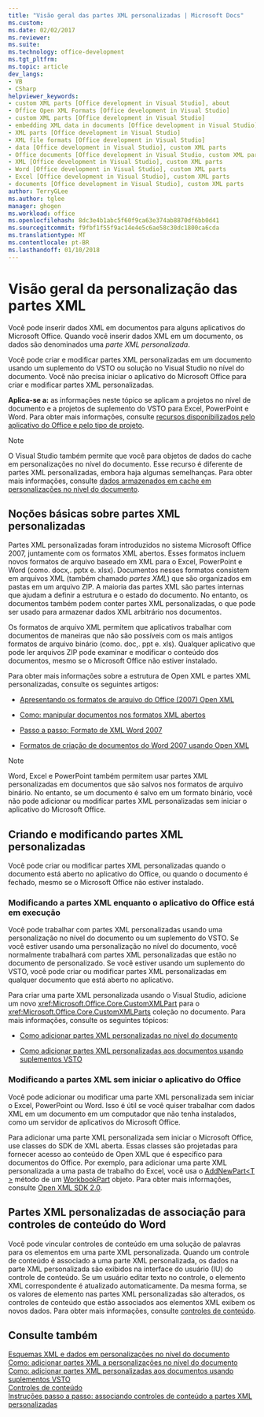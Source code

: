 ```yaml
---
title: "Visão geral das partes XML personalizadas | Microsoft Docs"
ms.custom: 
ms.date: 02/02/2017
ms.reviewer: 
ms.suite: 
ms.technology: office-development
ms.tgt_pltfrm: 
ms.topic: article
dev_langs:
- VB
- CSharp
helpviewer_keywords:
- custom XML parts [Office development in Visual Studio], about
- Office Open XML Formats [Office development in Visual Studio]
- custom XML parts [Office development in Visual Studio]
- embedding XML data in documents [Office development in Visual Studio]
- XML parts [Office development in Visual Studio]
- XML file formats [Office development in Visual Studio]
- data [Office development in Visual Studio], custom XML parts
- Office documents [Office development in Visual Studio, custom XML parts
- XML [Office development in Visual Studio], custom XML parts
- Word [Office development in Visual Studio], custom XML parts
- Excel [Office development in Visual Studio], custom XML parts
- documents [Office development in Visual Studio], custom XML parts
author: TerryGLee
ms.author: tglee
manager: ghogen
ms.workload: office
ms.openlocfilehash: 8dc3e4b1abc5f60f9ca63e374ab8870df6bb0d41
ms.sourcegitcommit: f9fbf1f55f9ac14e4e5c6ae58c30dc1800ca6cda
ms.translationtype: MT
ms.contentlocale: pt-BR
ms.lasthandoff: 01/10/2018
---
```

# <a name="custom-xml-parts-overview"></a>Visão geral da personalização das partes XML
  Você pode inserir dados XML em documentos para alguns aplicativos do Microsoft Office. Quando você inserir dados XML em um documento, os dados são denominados uma *parte XML personalizada*.  
  
 Você pode criar e modificar partes XML personalizadas em um documento usando um suplemento do VSTO ou solução no Visual Studio no nível do documento. Você não precisa iniciar o aplicativo do Microsoft Office para criar e modificar partes XML personalizadas.  
  
 **Aplica-se a:** as informações neste tópico se aplicam a projetos no nível de documento e a projetos de suplemento do VSTO para Excel, PowerPoint e Word. Para obter mais informações, consulte [recursos disponibilizados pelo aplicativo do Office e pelo tipo de projeto](../vsto/features-available-by-office-application-and-project-type.md).  
  
> [!NOTE]  
>  O Visual Studio também permite que você para objetos de dados do cache em personalizações no nível do documento. Esse recurso é diferente de partes XML personalizadas, embora haja algumas semelhanças. Para obter mais informações, consulte [dados armazenados em cache em personalizações no nível do documento](../vsto/cached-data-in-document-level-customizations.md).  
  
## <a name="understanding-custom-xml-parts"></a>Noções básicas sobre partes XML personalizadas  
 Partes XML personalizadas foram introduzidos no sistema Microsoft Office 2007, juntamente com os formatos XML abertos. Esses formatos incluem novos formatos de arquivo baseado em XML para o Excel, PowerPoint e Word (como. docx,. pptx e. xlsx). Documentos nesses formatos consistem em arquivos XML (também chamado *partes XML*) que são organizados em pastas em um arquivo ZIP. A maioria das partes XML são partes internas que ajudam a definir a estrutura e o estado do documento. No entanto, os documentos também podem conter partes XML personalizadas, o que pode ser usado para armazenar dados XML arbitrário nos documentos.  
  
 Os formatos de arquivo XML permitem que aplicativos trabalhar com documentos de maneiras que não são possíveis com os mais antigos formatos de arquivo binário (como. doc,. ppt e. xls). Qualquer aplicativo que pode ler arquivos ZIP pode examinar e modificar o conteúdo dos documentos, mesmo se o Microsoft Office não estiver instalado.  
  
 Para obter mais informações sobre a estrutura de Open XML e partes XML personalizadas, consulte os seguintes artigos:  
  
-   [Apresentando os formatos de arquivo do Office (2007) Open XML](http://msdn.microsoft.com/en-us/96018532-f62c-4da7-bbff-16b96a483fbf)  
  
-   [Como: manipular documentos nos formatos XML abertos](http://msdn.microsoft.com/en-us/c989d4e2-053d-4e1f-83be-257c608b343f)  
  
-   [Passo a passo: Formato de XML Word 2007](http://msdn.microsoft.com/en-us/fc1afcb2-27fb-4608-9f29-11b7bd23ea4a)  
  
-   [Formatos de criação de documentos do Word 2007 usando Open XML](http://msdn.microsoft.com/en-us/59a46f4e-5a5a-4dac-86e5-7dfd43330766)  
  
> [!NOTE]  
>  Word, Excel e PowerPoint também permitem usar partes XML personalizadas em documentos que são salvos nos formatos de arquivo binário. No entanto, se um documento é salvo em um formato binário, você não pode adicionar ou modificar partes XML personalizadas sem iniciar o aplicativo do Microsoft Office.  
  
## <a name="creating-and-modifying-custom-xml-parts"></a>Criando e modificando partes XML personalizadas  
 Você pode criar ou modificar partes XML personalizadas quando o documento está aberto no aplicativo do Office, ou quando o documento é fechado, mesmo se o Microsoft Office não estiver instalado.  
  
### <a name="modifying-xml-parts-while-the-office-application-is-running"></a>Modificando a partes XML enquanto o aplicativo do Office está em execução  
 Você pode trabalhar com partes XML personalizadas usando uma personalização no nível do documento ou um suplemento do VSTO. Se você estiver usando uma personalização no nível do documento, você normalmente trabalhará com partes XML personalizadas que estão no documento de personalizado. Se você estiver usando um suplemento do VSTO, você pode criar ou modificar partes XML personalizadas em qualquer documento que está aberto no aplicativo.  
  
 Para criar uma parte XML personalizada usando o Visual Studio, adicione um novo <xref:Microsoft.Office.Core.CustomXMLPart> para o <xref:Microsoft.Office.Core.CustomXMLParts> coleção no documento. Para mais informações, consulte os seguintes tópicos:  
  
-   [Como adicionar partes XML personalizadas no nível do documento](../vsto/how-to-add-custom-xml-parts-to-document-level-customizations.md)  
  
-   [Como adicionar partes XML personalizadas aos documentos usando suplementos VSTO](../vsto/how-to-add-custom-xml-parts-to-documents-by-using-vsto-add-ins.md)  
  
### <a name="modifying-xml-parts-without-starting-the-office-application"></a>Modificando a partes XML sem iniciar o aplicativo do Office  
 Você pode adicionar ou modificar uma parte XML personalizada sem iniciar o Excel, PowerPoint ou Word. Isso é útil se você quiser trabalhar com dados XML em um documento em um computador que não tenha instalados, como um servidor de aplicativos do Microsoft Office.  
  
 Para adicionar uma parte XML personalizada sem iniciar o Microsoft Office, use classes do SDK de XML aberta. Essas classes são projetadas para fornecer acesso ao conteúdo de Open XML que é específico para documentos do Office. Por exemplo, para adicionar uma parte XML personalizada a uma pasta de trabalho do Excel, você usa o [AddNewPart\<T >](http://msdn.microsoft.com/en-us/47c348c0-77ab-a504-5097-bcd6a213921a) método de um [WorkbookPart](http://msdn.microsoft.com/en-us/d011e6f4-77dd-d02d-66ef-dc4a9e7b26f2) objeto. Para obter mais informações, consulte [Open XML SDK 2.0](http://msdn.microsoft.com/en-us/f6a9ae68-7989-4208-97f5-3c945137a0ab).  
  
## <a name="binding-custom-xml-parts-to-word-content-controls"></a>Partes XML personalizadas de associação para controles de conteúdo do Word  
 Você pode vincular controles de conteúdo em uma solução de palavras para os elementos em uma parte XML personalizada. Quando um controle de conteúdo é associado a uma parte XML personalizada, os dados na parte XML personalizada são exibidos na interface do usuário (IU) do controle de conteúdo. Se um usuário editar texto no controle, o elemento XML correspondente é atualizado automaticamente. Da mesma forma, se os valores de elemento nas partes XML personalizadas são alterados, os controles de conteúdo que estão associados aos elementos XML exibem os novos dados. Para obter mais informações, consulte [controles de conteúdo](../vsto/content-controls.md).  
  
## <a name="see-also"></a>Consulte também  
 [Esquemas XML e dados em personalizações no nível do documento](../vsto/xml-schemas-and-data-in-document-level-customizations.md)   
 [Como: adicionar partes XML a personalizações no nível do documento](../vsto/how-to-add-custom-xml-parts-to-document-level-customizations.md)   
 [Como: adicionar partes XML personalizadas aos documentos usando suplementos VSTO](../vsto/how-to-add-custom-xml-parts-to-documents-by-using-vsto-add-ins.md)   
 [Controles de conteúdo](../vsto/content-controls.md)   
 [Instruções passo a passo: associando controles de conteúdo a partes XML personalizadas](../vsto/walkthrough-binding-content-controls-to-custom-xml-parts.md)  
  
  